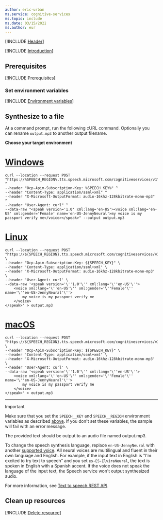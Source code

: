 ```yaml
---
author: eric-urban
ms.service: cognitive-services
ms.topic: include
ms.date: 03/15/2022
ms.author: eur
---
```


[!INCLUDE [Header](../../common/rest.md)]

[!INCLUDE [Introduction](intro.md)]

## Prerequisites

[!INCLUDE [Prerequisites](../../common/azure-prerequisites.md)]

### Set environment variables

[!INCLUDE [Environment variables](../../common/environment-variables.md)]

## Synthesize to a file

At a command prompt, run the following cURL command. Optionally you can rename `output.mp3` to another output filename.

**Choose your target environment**

# [Windows](#tab/windows)

```terminal
curl --location --request POST "https://%SPEECH_REGION%.tts.speech.microsoft.com/cognitiveservices/v1" ^
--header "Ocp-Apim-Subscription-Key: %SPEECH_KEY%" ^
--header "Content-Type: application/ssml+xml" ^
--header "X-Microsoft-OutputFormat: audio-16khz-128kbitrate-mono-mp3" ^
--header "User-Agent: curl" ^
--data-raw "<speak version='1.0' xml:lang='en-US'><voice xml:lang='en-US' xml:gender='Female' name='en-US-JennyNeural'>my voice is my passport verify me</voice></speak>" --output output.mp3
```

# [Linux](#tab/linux)

```terminal
curl --location --request POST "https://${SPEECH_REGION}.tts.speech.microsoft.com/cognitiveservices/v1" \
--header "Ocp-Apim-Subscription-Key: ${SPEECH_KEY}" \
--header 'Content-Type: application/ssml+xml' \
--header 'X-Microsoft-OutputFormat: audio-16khz-128kbitrate-mono-mp3' \
--header 'User-Agent: curl' \
--data-raw '<speak version='\''1.0'\'' xml:lang='\''en-US'\''>
    <voice xml:lang='\''en-US'\'' xml:gender='\''Female'\'' name='\''en-US-JennyNeural'\''>
        my voice is my passport verify me
    </voice>
</speak>' > output.mp3
```

# [macOS](#tab/macos)

```terminal
curl --location --request POST "https://${SPEECH_REGION}.tts.speech.microsoft.com/cognitiveservices/v1" \
--header "Ocp-Apim-Subscription-Key: ${SPEECH_KEY}" \
--header 'Content-Type: application/ssml+xml' \
--header 'X-Microsoft-OutputFormat: audio-16khz-128kbitrate-mono-mp3' \
--header 'User-Agent: curl' \
--data-raw '<speak version='\''1.0'\'' xml:lang='\''en-US'\''>
    <voice xml:lang='\''en-US'\'' xml:gender='\''Female'\'' name='\''en-US-JennyNeural'\''>
        my voice is my passport verify me
    </voice>
</speak>' > output.mp3
```

* * *

> [!IMPORTANT]
> Make sure that you set the `SPEECH__KEY` and `SPEECH__REGION` environment variables as described [above](#set-environment-variables). If you don't set these variables, the sample will fail with an error message.

The provided text should be output to an audio file named output.mp3.

To change the speech synthesis language, replace `en-US-JennyNeural` with another [supported voice](~/articles/ai-services/speech-service/language-support.md#prebuilt-neural-voices). All neural voices are multilingual and fluent in their own language and English. For example, if the input text in English is "I'm excited to try text to speech" and you set `es-ES-ElviraNeural`, the text is spoken in English with a Spanish accent. If the voice does not speak the language of the input text, the Speech service won't output synthesized audio.

For more information, see [Text to speech REST API](../../../rest-text-to-speech.md).

## Clean up resources

[!INCLUDE [Delete resource](../../common/delete-resource.md)]
